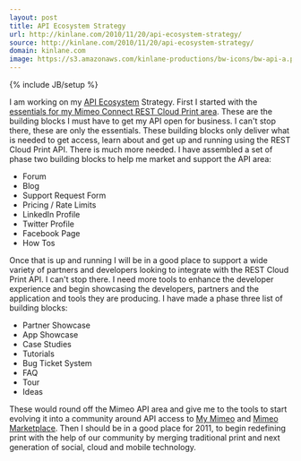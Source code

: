 ```yaml
---
layout: post
title: API Ecosystem Strategy
url: http://kinlane.com/2010/11/20/api-ecosystem-strategy/
source: http://kinlane.com/2010/11/20/api-ecosystem-strategy/
domain: kinlane.com
image: https://s3.amazonaws.com/kinlane-productions/bw-icons/bw-api-a.png
---
```

{% include JB/setup %}

<p>
     I am working on my <a href="http://www.apievangelist.com/ecosystem.php" target="_blank">API Ecosystem</a> Strategy. First I started with the <a href="http://www.kinlane.com/2010/11/essentials-for-my-rest-print-api-area/" target="_blank">essentials for my Mimeo Connect REST Cloud Print area</a>. These are the building blocks I must have to get my API open for business. I can't stop there, these are only the essentials. These building blocks only deliver what is needed to get access, learn about and get up and running using the REST Cloud Print API. There is much more needed. I have assembled a set of phase two building blocks to help me market and support the API area:
</p>
<ul class="mainlist">
     <li>Forum
     </li>
     <li>Blog
     </li>
     <li>Support Request Form
     </li>
     <li>Pricing / Rate Limits
     </li>
     <li>LinkedIn Profile
     </li>
     <li>Twitter Profile
     </li>
     <li>Facebook Page
     </li>
     <li>How Tos
     </li>
</ul>
<p>
     Once that is up and running I will be in a good place to support a wide variety of partners and developers looking to integrate with the REST Cloud Print API. I can't stop there. I need more tools to enhance the developer experience and begin showcasing the developers, partners and the application and tools they are producing. I have made a phase three list of building blocks:
</p>
<ul class="mainlist">
     <li>Partner Showcase
     </li>
     <li>App Showcase
     </li>
     <li>Case Studies
     </li>
     <li>Tutorials
     </li>
     <li>Bug Ticket System
     </li>
     <li>FAQ
     </li>
     <li>Tour
     </li>
     <li>Ideas
     </li>
</ul>
<p>
     These would round off the Mimeo API area and give me to the tools to start evolving it into a community around API access to <a href="http://my.mimeo.com" target="_blank">My Mimeo</a> and <a href="http://www.mimeo.com/solutions/mimeo-marketplace.php" target="_blank">Mimeo Marketplace</a>. Then I should be in a good place for 2011, to begin redefining print with the help of our community by merging traditional print and next generation of social, cloud and mobile technology.
</p>